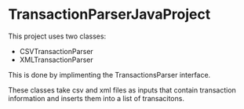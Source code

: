 # TransactionParserJavaProject
 This project uses two classes:
 - CSVTransactionParser
 - XMLTransactionParser

This is done by implimenting the TransactionsParser interface.

These classes take csv and xml files as inputs that contain transaction information and inserts them into a list of transacitons.
